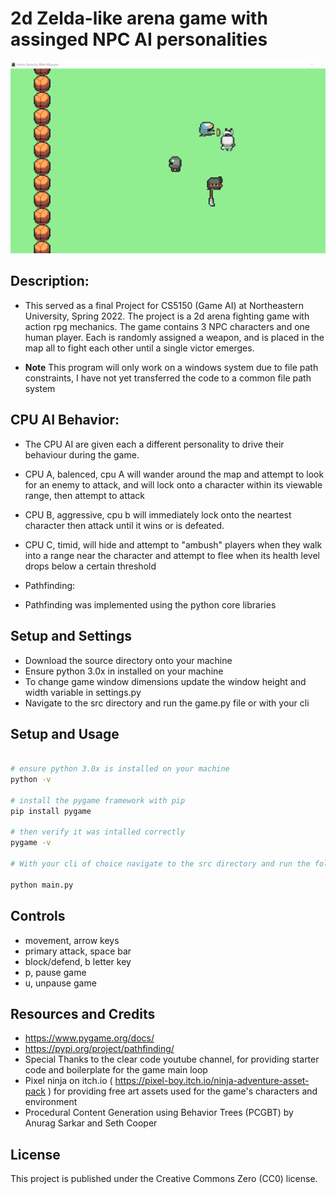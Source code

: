 # 2d Zelda-like arena game with assinged NPC AI personalities


![project screenshot](https://github.com/mmaquer2/Python-Arena-Game/blob/main/src/sprites/screen_shot.png)

## Description: 
- This served as a final Project for CS5150 (Game AI) at Northeastern University, Spring 2022. The project is a 2d arena fighting game with action rpg mechanics. The game contains 3 NPC characters and one human player. Each is randomly assigned a weapon, and is placed in the map all to fight each other until a single victor emerges.

- **Note** This program will only work on a windows system due to file path constraints, I have not yet transferred the code to a common file path system

## CPU AI Behavior: 
- The CPU AI are given each a different personality to drive their behaviour during the game.
- CPU A, balenced, cpu A will wander around the map and attempt to look for an enemy to attack, and will lock onto a character within its viewable range, then attempt to attack
- CPU B, aggressive, cpu b will immediately lock onto the neartest character then attack until it wins or is defeated.
- CPU C, timid, will hide and attempt to "ambush" players when they walk into a range near the character and attempt to flee when its health level drops below a certain threshold

- Pathfinding:
- Pathfinding was implemented using the python core libraries 

## Setup and Settings
- Download the source directory onto your machine 
- Ensure python 3.0x in installed on your machine 
- To change game window dimensions update the window height and width variable in settings.py
- Navigate to the src directory and run the game.py file or with your cli


## Setup and Usage

```bash

# ensure python 3.0x is installed on your machine
python -v

# install the pygame framework with pip 
pip install pygame

# then verify it was intalled correctly
pygame -v

# With your cli of choice navigate to the src directory and run the following command to start the game

python main.py 

``` 

## Controls
- movement, arrow keys
- primary attack, space bar
- block/defend, b letter key
- p, pause game
- u, unpause game

## Resources and Credits
- https://www.pygame.org/docs/
- https://pypi.org/project/pathfinding/
- Special Thanks to the clear code youtube channel, for providing starter code and boilerplate for the game main loop 
- Pixel ninja on itch.io ( https://pixel-boy.itch.io/ninja-adventure-asset-pack ) for providing free art assets used for the game's characters and environment 
- Procedural Content Generation using Behavior Trees (PCGBT) by 
Anurag Sarkar and Seth Cooper



## License 

This project is published under the Creative Commons Zero (CC0) license.
